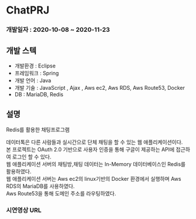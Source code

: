 # ChatPRJ
 
### 개발일자 : 2020-10-08 ~ 2020-11-23    
## 개발 스텍  

  - 개발환경 : Eclipse
  - 프레임워크 : Spring
  - 개발 언어 : Java
  - 개발 기술 : JavaScript , Ajax , Aws ec2, Aws RDS, Aws Route53, Docker
  - DB : MariaDB, Redis
  
## 설명  
Redis를 활용한 채팅프로그램

데이터톡은 다른 사람들과 실시간으로 단체 채팅을 할 수 있는 웹 애플리케이션이다. <br/>
본 프로젝트는 OAuth 2.0 기반으로 사용자 인증을 통해 구글이 제공하는 API에 접근하여 로그인 할 수 있다.<br/>
웹 애플리케이션 서버의 채팅방,채팅 데이터는 In-Memory 데이터베이스인 Redis를 활용하였다. <br/>
웹 애플리케이션 서버는 Aws ec2의 linux기반의 Docker 환경에서 실행하며 Aws RDS의 MariaDB를 사용하였다.<br/>
Aws Route53을 통해 도메인 주소를 라우팅하였다.

### 시연영상 URL
> 

